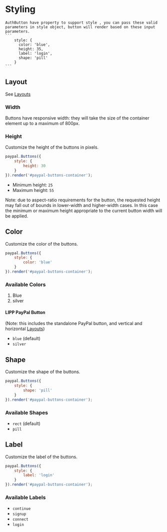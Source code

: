 # Styling
    AuthButton have property to support style , you can pass these valid parameters in style object, button will render based on these input parameters.
    ```
        style: {
          color: 'blue',
          height: 35,
          label: 'login',
          shape: 'pill'
        }
    ```

## Layout

See [Layouts](./layouts.md)

### Width

Buttons have responsive width: they will take the size of the container element up to a maximum of 800px.

### Height

Customize the height of the buttons in pixels.

```javascript
paypal.Buttons({
    style: {
        height: 30
    }
}).render('#paypal-buttons-container');
```

- Minimum height: `25`
- Maximum height: `55`

Note: due to aspect-ratio requirements for the button, the requested height may fall out of bounds in lower-width and higher-width cases. In this case the minimum or maximum height appropriate to the current button width will be applied.

## Color

Customize the color of the buttons.

```javascript
paypal.Buttons({
    style: {
        color: 'blue'
    }
}).render('#paypal-buttons-container');
```

### Available Colors

1. Blue
2. silver

#### LIPP PayPal Button

(Note: this includes the standalone PayPal button, and vertical and horizontal [Layouts](./layouts.md))

- `blue` (default)
- `silver`

## Shape

Customize the shape of the buttons.

```javascript
paypal.Buttons({
    style: {
        shape: 'pill'
    }
}).render('#paypal-buttons-container');
```

### Available Shapes

- `rect` (default)
- `pill`

## Label

Customize the label of the buttons.

```javascript
paypal.Buttons({
    style: {
        label: 'login'
    }
}).render('#paypal-buttons-container');
```

### Available Labels

- `continue`
- `signup`
- `connect`
- `login`

